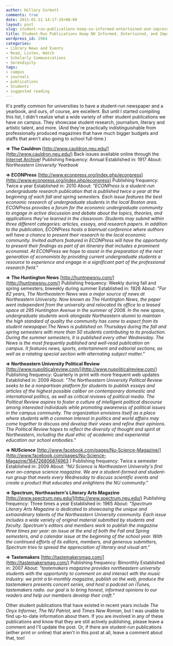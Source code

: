 ```yaml
---
author: Hillary Corbett
comments: true
date: 2011-01-21 14:17:19+00:00
layout: post
slug: student-run-publications-keep-nu-informed-entertained-and-impressed
title: Student-Run Publications Keep NU Informed, Entertained, and Impressed
wordpress_id: 2964
categories:
- Library News and Events
- Read, Listen, Watch
- Scholarly Communications
- Serendipity
tags:
- campus
- journals
- publications
- Students
- suggested reading
---
```


It's pretty common for universities to have a student-run newspaper and a yearbook, and ours, of course, are excellent. But until I started compiling this list, I didn't realize what a wide variety of other student publications we have on campus. They showcase student research, journalism, literary and artistic talent, and more. (And they're practically indistinguishable from professionally produced magazines that have much bigger budgets and staffs that aren't also going to school full-time.)

**⇒ The Cauldron**
[http://www.cauldron.neu.edu/](http://www.cauldron.neu.edu/)
Back issues available online through the [Internet Archive](http://www.archive.org/search.php?query=cauldron%20AND%20subject%3A%22Northeastern%20University%20%28Boston%2C%20Mass.%29%22)!
Publishing frequency: Annual
Established in: 1917
About: _Northeastern University Yearbook_

**⇒ ECONPress**
[http://www.econpress.org/index.php/econpress](http://www.econpress.org/index.php/econpress)
Publishing frequency: Twice a year
Established in: 2010
About: _"ECONPress is a student-run undergraduate research publication  that is published twice a year at the beginning of each fall and spring semesters. Each issue features the best economic research of undergraduate students in the local Boston area. ECONPress provides a forum for the economic undergraduate community to engage in active discussion and debate about the topics, theories, and applications they've learned in the classroom. Students may submit within three different categories: articles, essays, and research papers. In addition to the publication, ECONPress hosts a biannual conference where authors will have a chance to present their research to the local economic community. Invited authors featured in ECONPress will have the opportunity to present their findings as part of an itinerary that includes a prominent economist. At ECONPress we hope to assist in the preparation of the next generation of economists by providing current undergraduate students a resource to experience and engage in a significant part of the professional research field."_

**⇒ The Huntington News**
[http://huntnewsnu.com/](http://huntnewsnu.com/)
Publishing frequency: Weekly during fall and spring semesters; biweekly during summer
Established in: 1926
About: _"For 82 years, The Northeastern News was a major source of news at Northeastern University. Now known as The Huntington News, the paper went independent from the university and relocated its office to a leased space at 295 Huntington Avenue in the summer of 2008. In the new space, undergraduate students work alongside Northeastern alumni to maintain the high standard of quality the community has come to expect from its student newspaper.The News is published on Thursdays during the fall and spring semesters with more than 50 students contributing to its production. During the summer semesters, it is published every other Wednesday. The News is the most frequently published and well-read publication on campus. It features news, sports, entertainment and editorial sections, as well as a rotating special section with alternating subject matter."_

**⇒ Northeastern University Political Review**
[http://www.nupoliticalreview.com/](http://www.nupoliticalreview.com/)
Publishing frequency: Quarterly in print with more frequent web updates
Established in: 2009
About: _"The Northeastern University Political Review seeks to be a nonpartisan platform for students to publish essays and articles of the highest possible caliber on contemporary domestic and international politics, as well as critical reviews of political media. The Political Review aspires to foster a culture of intelligent political discourse among interested individuals while promoting awareness of political issues in the campus community. The organization envisions itself as a place where students with a common interest in politics and world affairs may come together to discuss and develop their views and refine their opinions. The Political Review hopes to reflect the diversity of thought and spirit at Northeastern, including the dual ethic of academic and experiential education our school embodies."_

**⇒ NUScience**
[http://www.facebook.com/pages/Nu-Science-Magazine/](http://www.facebook.com/pages/Nu-Science-Magazine/164726806874963 )
Publishing frequency: Twice a semester
Established in: 2009
About: _"NU Science is Northeastern University's first ever on-campus science magazine. We are a student-formed and student-run group that meets every Wednesday to discuss scientific events and create a product that educates and enlightens the NU community."_

**⇒ Spectrum, Northeastern's Literary Arts Magazine**
[http://www.spectrum.neu.edu/](http://www.spectrum.neu.edu/)
Publishing frequency: Three times a year
Established in: 1965
About: _"Spectrum Literary Arts Magazine is dedicated to showcasing the unique and extraordinary talents of the Northeastern University community. Each issue includes a wide variety of original material submitted by students and faculty. Spectrum's editors and members work to publish the magazine three times per year: an issue at the end of both the Fall and Spring semesters, and a calendar issue at the beginning of the school year. With the continued efforts of its editors, members, and generous submitters, Spectrum tries to spread the appreciation of literary and visual art."_

**⇒ Tastemakers**
[http://tastemakersmag.com/](http://tastemakersmag.com/)
Publishing frequency: Bimonthly
Established in: 2007
About: _"tastemakers magazine provides northeastern university students with the opportunity to comment on and interact with the music industry.  we print a bi-monthly magazine, publish on the web, produce the tastemakers presents concert series, and host a podcast on iTunes, tastemakers radio.  our goal is to bring honest, informed opinions to our readers and help our members develop their craft."_

Other student publications that have existed in recent years include _The Onyx Informer, The NU Patriot,_ and _Times New Roman_, but I was unable to find up-to-date information about them. If you are involved in any of these publications and know that they are still actively publishing, please leave a comment and I'll update the post. Or, if there are student-run publications (either print or online) that aren't in this post at all, leave a comment about that, too!
